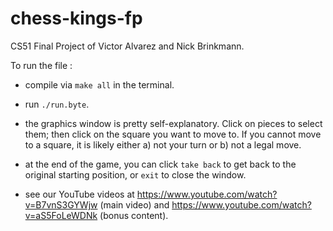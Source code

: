 # chess-kings-fp
CS51 Final Project of Victor Alvarez and Nick Brinkmann.

To run the file :

- compile via `make all` in the terminal.
- run `./run.byte`.
- the graphics window is pretty self-explanatory. Click on pieces to select them;
then click on the square you want to move to. If you cannot move to a square, it 
is likely either
a) not your turn or
b) not a legal move.
- at the end of the game, you can click `take back` to get back to the original 
starting position, or `exit` to close the window.

- see our YouTube videos at https://www.youtube.com/watch?v=B7vnS3GYWjw 
(main video) and https://www.youtube.com/watch?v=aS5FoLeWDNk (bonus content).